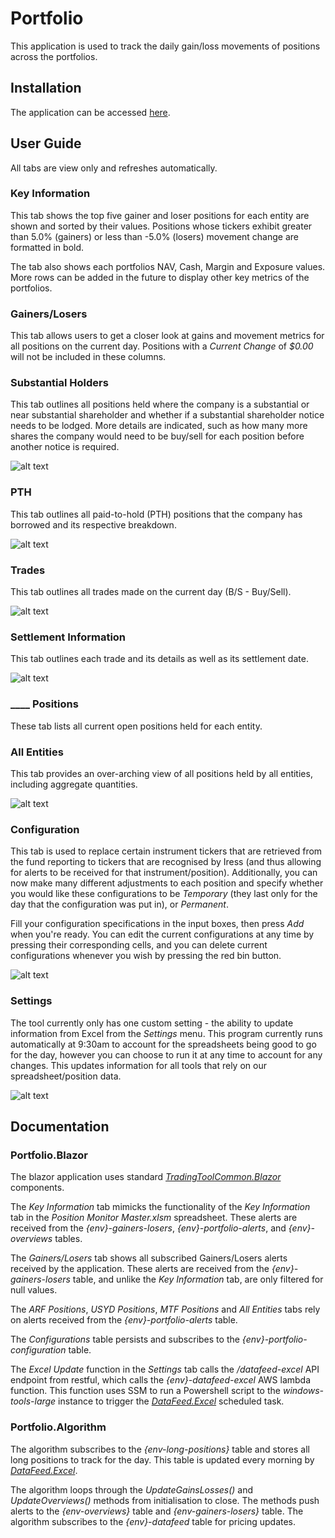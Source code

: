   

# Portfolio

This application is used to track the daily gain/loss movements of positions across the portfolios.

  

## Installation

The application can be accessed [here](https://portfolio.hlamtools.trade).

  

## User Guide

All tabs are view only and refreshes automatically. 

### Key Information

This tab shows the top five gainer and loser positions for each entity are shown and sorted by their values. Positions whose tickers exhibit greater than 5.0% (gainers) or less than -5.0% (losers) movement change are formatted in bold.

The tab also shows each portfolios NAV, Cash, Margin and Exposure values. More rows can be added in the future to display other key metrics of the portfolios.

  

### Gainers/Losers

This tab allows users to get a closer look at gains and movement metrics for all positions on the current day. Positions with a _Current Change_ of _$0.00_ will not be included in these columns.


### Substantial Holders

This tab outlines all positions held where the company is a substantial or near substantial shareholder and whether if a substantial shareholder notice needs to be lodged. 
More details are indicated, such as how many more shares the company would need to be buy/sell for each position before another notice is required.

![alt text](https://hlam-static-public.s3.ap-southeast-2.amazonaws.com/portfolio-susbtantial-holders.png)


### PTH

This tab outlines all paid-to-hold (PTH) positions that the company has borrowed and its respective breakdown.

![alt text](https://hlam-static-public.s3.ap-southeast-2.amazonaws.com/portfolio-pth.png)


### Trades

This tab outlines all trades made on the current day (B/S - Buy/Sell).

![alt text](https://hlam-static-public.s3.ap-southeast-2.amazonaws.com/portfolio-trades.png)


### Settlement Information

This tab outlines each trade and its details as well as its settlement date.

![alt text](https://hlam-static-public.s3.ap-southeast-2.amazonaws.com/portfolio-settlement-information.png)


### ____ Positions

These tab lists all current open positions held for each entity.


### All Entities

This tab provides an over-arching view of all positions held by all entities, including aggregate quantities.

![alt text](https://hlam-static-public.s3.ap-southeast-2.amazonaws.com/portfolio-all-entities-public.png)


### Configuration

This tab is used to replace certain instrument tickers that are retrieved from the fund reporting to tickers that are recognised by Iress (and thus allowing for alerts to be received for that instrument/position). Additionally, you can now make many different adjustments to each position and specify whether you would like these configurations to be _Temporary_ (they last only for the day that the configuration was put in), or _Permanent_.
  
Fill your configuration specifications in the input boxes, then press _Add_ when you're ready. You can edit the current configurations at any time by pressing their corresponding cells, and you can delete current configurations whenever you wish by pressing the red bin button.


![alt text](https://hlam-static-public.s3.ap-southeast-2.amazonaws.com/portfolio-configuration-public.png)

### Settings

The tool currently only has one custom setting - the ability to update information from Excel from the _Settings_ menu.
This program currently runs automatically at 9:30am to account for the spreadsheets being good to go for the day, however you can choose to run it at any time to account for any changes. This updates information for all tools that rely on our spreadsheet/position data.

![alt text](https://hlam-static-public.s3.ap-southeast-2.amazonaws.com/portfolio-settings.png)
  

## Documentation

### Portfolio.Blazor

The blazor application uses standard _[TradingToolCommon.Blazor](https://github.com/hlam-developers/TradingToolCommon)_ components. 

The _Key Information_ tab mimicks the functionality of the _Key Information_ tab in the _Position Monitor Master.xlsm_ spreadsheet. These alerts are received from the _{env}-gainers-losers_,   _{env}-portfolio-alerts_, and _{env}-overviews_ tables.

The _Gainers/Losers_ tab shows all subscribed Gainers/Losers alerts received by the application. These alerts are received from the _{env}-gainers-losers_ table, and unlike the _Key Information_ tab, are only filtered for null values.

The _ARF Positions_, _USYD Positions_, _MTF Positions_ and _All Entities_ tabs rely on alerts received from the _{env}-portfolio-alerts_ table.

The _Configurations_ table persists and subscribes to the _{env}-portfolio-configuration_ table.

The _Excel Update_ function in the _Settings_ tab calls the _/datafeed-excel_ API endpoint from restful, which calls the _{env}-datafeed-excel_ AWS lambda function. This function uses SSM to run a Powershell script to the _windows-tools-large_ instance to trigger the _[DataFeed.Excel](https://github.com/hlam-developers/DataFeed)_ scheduled task.

### Portfolio.Algorithm

The algorithm subscribes to the _{env-long-positions}_ table and stores all long positions to track for the day. This table is updated every morning by _[DataFeed.Excel](https://github.com/hlam-developers/DataFeed)_.


The algorithm loops through the _UpdateGainsLosses()_ and _UpdateOverviews()_ methods from initialisation to close. The methods push alerts to the _{env-overviews}_ table and _{env-gainers-losers}_ table. The algorithm subscribes to the _{env}-datafeed_ table for pricing updates.
